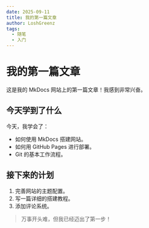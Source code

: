 ```yaml
---
date: 2025-09-11
title: 我的第一篇文章
author: LoshGreenz
tags:
  - 随笔
  - 入门
---
```


# 我的第一篇文章

这是我的 MkDocs 网站上的第一篇文章！我感到非常兴奋。

## 今天学到了什么

今天，我学会了：

*   如何使用 MkDocs 搭建网站。
*   如何用 GitHub Pages 进行部署。
*   Git 的基本工作流程。

## 接下来的计划

1.  完善网站的主题配置。
2.  写一篇详细的搭建教程。
3.  添加评论系统。

> 万事开头难，但我已经迈出了第一步！